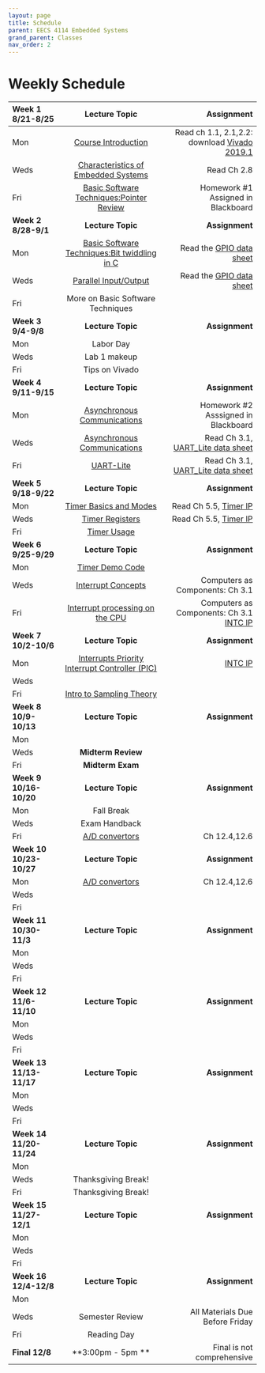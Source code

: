 ```yaml
---
layout: page
title: Schedule
parent: EECS 4114 Embedded Systems
grand_parent: Classes
nav_order: 2
---
```


# Weekly Schedule

| Week 1 8/21-8/25       | Lecture Topic                          | Assignment          |
| :----------- | :----------------------------------------------: | --------------------:|
| Mon   | [Course Introduction](../../_modules/eecs-4114/4114_intro_F23.pdf) |  Read ch 1.1, 2.1,2.2: download [Vivado 2019.1](https://www.xilinx.com/support/download/index.html/content/xilinx/en/downloadNav/vivado-design-tools/archive.html)     |
| Weds  | [Characteristics of Embedded Systems](../../_modules/eecs-4114/4114_emboverview2_F23.pdf) |  Read Ch 2.8 |
| Fri   | [Basic Software Techniques:Pointer Review](../../_modules/eecs-4114/Pointers.pdf) | Homework #1 Assigned in Blackboard   |
| **Week 2 8/28-9/1**       |  **Lecture Topic**                        | **Assignment**          |
| Mon   | [Basic Software Techniques:Bit twiddling in C](../../_modules/eecs-4114/4114_bit_twiddling.pdf) |  Read the [GPIO data sheet](../../_modules/eecs-4114/data-sheets/axi-gpio.pdf)    |
| Weds  | [Parallel Input/Output](../../_modules/eecs-4114/4114_gpio.pdf) |  Read the [GPIO data sheet](../../_modules/eecs-4114/data-sheets/axi-gpio.pdf) |
| Fri   | More on Basic Software Techniques |    |
| **Week 3 9/4-9/8**       |  **Lecture Topic**                    |     **Assignment**      |
| Mon   | Labor Day |      |
| Weds  | Lab 1 makeup |   |
| Fri   | Tips on Vivado |    |
| **Week 4 9/11-9/15**       |  **Lecture Topic**                        | **Assignment**          |
| Mon   | [Asynchronous Communications](../../_modules/eecs-4114/4114asynch.pdf) | Homework #2 Asssigned in Blackboard    |
| Weds  |  [Asynchronous Communications](../../_modules/eecs-4114/4114asynch.pdf)| Read Ch 3.1, [UART_Lite data sheet](../../_modules/eecs-4114/data-sheets/pg142-axi-uartlite.pdf) |
| Fri   | [UART-Lite](../../_modules/eecs-4114/4114uart-lite-1.pdf) |  Read Ch 3.1, [UART_Lite data sheet](../../_modules/eecs-4114/data-sheets/pg142-axi-uartlite.pdf) |
| **Week 5 9/18-9/22**       |  **Lecture Topic**                    |     **Assignment**      |
| Mon   |  [Timer Basics and Modes](../../_modules/eecs-4114/4114timers.pdf)|  Read Ch 5.5, [Timer IP](../../_modules/eecs-4114/data-sheets/pg079-axi-timer.pdf)    |
| Weds  | [Timer Registers](../../_modules/eecs-4114/4114timers.pdf) |   Read Ch 5.5, [Timer IP](../../_modules/eecs-4114/data-sheets/pg079-axi-timer.pdf)|
| Fri   | [Timer Usage](../../_modules/eecs-4114/4114timers.pdf) |    |[Timer IP](../../_modules/eecs-4114/data-sheets/pg079-axi-timer.pdf)
| **Week 6 9/25-9/29**       |  **Lecture Topic**                        | **Assignment**          |
| Mon   |  [Timer Demo Code](../../_modules/eecs-4114/timer-demo.pdf)|      |[Timer IP](../../_modules/eecs-4114/data-sheets/pg079-axi-timer.pdf)
| Weds  | [Interrupt Concepts](../../_modules/eecs-4114/4114-Interrupts-axi.pdf) | Computers as Components: Ch 3.1   |
| Fri   | [Interrupt processing on the CPU](../../_modules/eecs-4114/4114-Interrupts-axi.pdf)  |  Computers as Components: Ch 3.1 [INTC IP](../../_modules/eecs-4114/data-sheets/pg099-axi-intc.pdf)  |
| **Week 7 10/2-10/6**       |  **Lecture Topic**                    |     **Assignment**      |
| Mon   | [Interrupts Priority Interrupt Controller (PIC)](../../_modules/eecs-4114/4114-Interrupts-axi.pdf) |  [INTC IP](../../_modules/eecs-4114/data-sheets/pg099-axi-intc.pdf)   |
| Weds  |  |   |
| Fri   | [Intro to Sampling Theory](../../_modules/eecs-4114/AtoD.pdf) |    |
| **Week 8 10/9-10/13**       |  **Lecture Topic**                        | **Assignment**          |
| Mon   |  |       |
| Weds  | **Midterm Review** |   |
| Fri   | **Midterm Exam** |    |
| **Week 9 10/16-10/20**       |  **Lecture Topic**                    |     **Assignment**      |
| Mon   | Fall Break |     |
| Weds  | Exam Handback|   |
| Fri   |  [A/D convertors](../../_modules/eecs-4114/AtoD.pdf) | Ch 12.4,12.6   |
| **Week 10 10/23-10/27**       |  **Lecture Topic**                        | **Assignment**          |
| Mon   |  [A/D convertors](../../_modules/eecs-4114/AtoD.pdf)|  Ch 12.4,12.6     |
| Weds  |  |   |
| Fri   |  |    |
| **Week 11 10/30-11/3**       |  **Lecture Topic**                        | **Assignment**          |
| Mon   |  |       |
| Weds  |  |   |
| Fri   |  |    |
| **Week 12 11/6-11/10**       |  **Lecture Topic**                        | **Assignment**          |
| Mon   |  |       |
| Weds  |  |   |
| Fri   |  |    |
| **Week 13 11/13-11/17**       |  **Lecture Topic**                        | **Assignment**          |
| Mon   |  |       |
| Weds  |  |   |
| Fri   |  |    |
| **Week 14 11/20-11/24**       |  **Lecture Topic**                        | **Assignment**          |
| Mon   |  |       |
| Weds  |  Thanksgiving Break! |   |
| Fri   |  Thanksgiving Break!|    |
| **Week 15 11/27-12/1**       |  **Lecture Topic**                        | **Assignment**          |
| Mon   |  |       |
| Weds  |  |   |
| Fri   |  |    |
| **Week 16 12/4-12/8**       |  **Lecture Topic**                        | **Assignment**          |
| Mon   |  |       |
| Weds  |  Semester Review| All Materials Due Before Friday  |
| Fri   |  Reading Day|   |
| **Final 12/8**       |  **3:00pm - 5pm **                    | Final is not comprehensive         |






